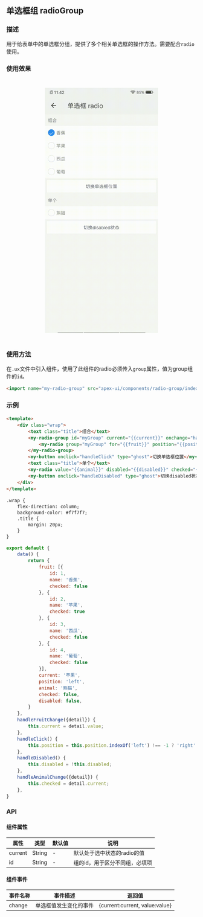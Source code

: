 ## 单选框组 radioGroup

### 描述

用于给表单中的单选框分组，提供了多个相关单选框的操作方法。需要配合`radio`使用。

### 使用效果

<div style="text-align: center;margin: 40px;"><img src="../assets/radio.gif" style="width:300px" /></div>

### 使用方法

在`.ux`文件中引入组件，使用了此组件的radio必须传入`group`属性，值为group组件的`id`。

```html
<import name="my-radio-group" src="apex-ui/components/radio-group/index"></import>
```

### 示例

```html
<template>
    <div class="wrap">
        <text class="title">组合</text>
        <my-radio-group id="myGroup" current="{{current}}" onchange="handleFruitChange">
            <my-radio group="myGroup" for="{{fruit}}" position="{{position}}" value="{{$item.name}}"></my-radio>
        </my-radio-group>
        <my-button onclick="handleClick" type="ghost">切换单选框位置</my-button>
        <text class="title">单个</text>
        <my-radio value="{{animal}}" disabled="{{disabled}}" checked="{{checked}}" onchange="handleAnimalChange"></my-radio>
        <my-button onclick="handleDisabled" type="ghost">切换disabled状态</my-button>
    </div>
</template>
```

```less
.wrap {
    flex-direction: column;
    background-color: #f7f7f7;
    .title {
        margin: 20px;
    }
}
```

```javascript
export default {
    data() {
        return {
            fruit: [{
                id: 1,
                name: '香蕉',
                checked: false
            }, {
                id: 2,
                name: '苹果',
                checked: true
            }, {
                id: 3,
                name: '西瓜',
                checked: false
            }, {
                id: 4,
                name: '葡萄',
                checked: false
            }],
            current: '苹果',
            position: 'left',
            animal: '熊猫',
            checked: false,
            disabled: false,
        }
    },
    handleFruitChange({detail}) {
        this.current = detail.value;
    },
    handleClick() {
        this.position = this.position.indexOf('left') !== -1 ? 'right' : 'left';
    },
    handleDisabled() {
        this.disabled = !this.disabled;
    },
    handleAnimalChange({detail}) {
        this.checked = detail.current;
    },
}
```

### API

#### 组件属性

| 属性    | 类型   | 默认值 | 说明                           |
| ------- | ------ | ------ | ------------------------------ |
| current | String | -      | 默认处于选中状态的radio的值    |
| id      | String | -      | 组的id，用于区分不同组，必填项 |

#### 组件事件

| 事件名称 | 事件描述               | 返回值                         |
| -------- | ---------------------- | ------------------------------ |
| change   | 单选框值发生变化的事件 | {current:current, value:value} |

